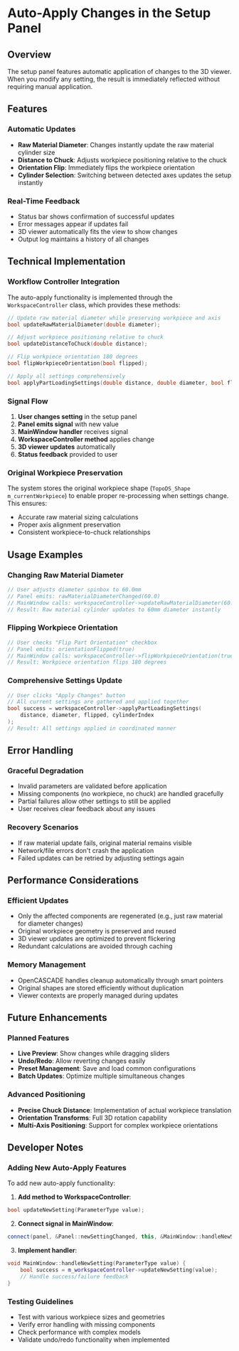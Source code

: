 # Auto-Apply Changes in the Setup Panel

## Overview

The setup panel features automatic application of changes to the 3D viewer. When you modify any setting, the result is immediately reflected without requiring manual application.

## Features

### Automatic Updates

- **Raw Material Diameter**: Changes instantly update the raw material cylinder size
- **Distance to Chuck**: Adjusts workpiece positioning relative to the chuck
- **Orientation Flip**: Immediately flips the workpiece orientation
- **Cylinder Selection**: Switching between detected axes updates the setup instantly

### Real-Time Feedback

- Status bar shows confirmation of successful updates
- Error messages appear if updates fail
- 3D viewer automatically fits the view to show changes
- Output log maintains a history of all changes

## Technical Implementation

### Workflow Controller Integration

The auto-apply functionality is implemented through the `WorkspaceController` class, which provides these methods:

```cpp
// Update raw material diameter while preserving workpiece and axis
bool updateRawMaterialDiameter(double diameter);

// Adjust workpiece positioning relative to chuck
bool updateDistanceToChuck(double distance);

// Flip workpiece orientation 180 degrees
bool flipWorkpieceOrientation(bool flipped);

// Apply all settings comprehensively
bool applyPartLoadingSettings(double distance, double diameter, bool flipped, int cylinderIndex);
```

### Signal Flow

1. **User changes setting** in the setup panel
2. **Panel emits signal** with new value
3. **MainWindow handler** receives signal
4. **WorkspaceController method** applies change
5. **3D viewer updates** automatically
6. **Status feedback** provided to user

### Original Workpiece Preservation

The system stores the original workpiece shape (`TopoDS_Shape m_currentWorkpiece`) to enable proper re-processing when settings change. This ensures:

- Accurate raw material sizing calculations
- Proper axis alignment preservation
- Consistent workpiece-to-chuck relationships

## Usage Examples

### Changing Raw Material Diameter

```cpp
// User adjusts diameter spinbox to 60.0mm
// Panel emits: rawMaterialDiameterChanged(60.0)
// MainWindow calls: workspaceController->updateRawMaterialDiameter(60.0)
// Result: Raw material cylinder updates to 60mm diameter instantly
```

### Flipping Workpiece Orientation

```cpp
// User checks "Flip Part Orientation" checkbox
// Panel emits: orientationFlipped(true)
// MainWindow calls: workspaceController->flipWorkpieceOrientation(true)
// Result: Workpiece orientation flips 180 degrees
```

### Comprehensive Settings Update

```cpp
// User clicks "Apply Changes" button
// All current settings are gathered and applied together
bool success = workspaceController->applyPartLoadingSettings(
    distance, diameter, flipped, cylinderIndex
);
// Result: All settings applied in coordinated manner
```

## Error Handling

### Graceful Degradation

- Invalid parameters are validated before application
- Missing components (no workpiece, no chuck) are handled gracefully
- Partial failures allow other settings to still be applied
- User receives clear feedback about any issues

### Recovery Scenarios

- If raw material update fails, original material remains visible
- Network/file errors don't crash the application
- Failed updates can be retried by adjusting settings again

## Performance Considerations

### Efficient Updates

- Only the affected components are regenerated (e.g., just raw material for diameter changes)
- Original workpiece geometry is preserved and reused
- 3D viewer updates are optimized to prevent flickering
- Redundant calculations are avoided through caching

### Memory Management

- OpenCASCADE handles cleanup automatically through smart pointers
- Original shapes are stored efficiently without duplication
- Viewer contexts are properly managed during updates

## Future Enhancements

### Planned Features

- **Live Preview**: Show changes while dragging sliders
- **Undo/Redo**: Allow reverting changes easily
- **Preset Management**: Save and load common configurations
- **Batch Updates**: Optimize multiple simultaneous changes

### Advanced Positioning

- **Precise Chuck Distance**: Implementation of actual workpiece translation
- **Orientation Transforms**: Full 3D rotation capability
- **Multi-Axis Positioning**: Support for complex workpiece orientations

## Developer Notes

### Adding New Auto-Apply Features

To add new auto-apply functionality:

1. **Add method to WorkspaceController**:
```cpp
bool updateNewSetting(ParameterType value);
```

2. **Connect signal in MainWindow**:
```cpp
connect(panel, &Panel::newSettingChanged, this, &MainWindow::handleNewSetting);
```

3. **Implement handler**:
```cpp
void MainWindow::handleNewSetting(ParameterType value) {
    bool success = m_workspaceController->updateNewSetting(value);
    // Handle success/failure feedback
}
```

### Testing Guidelines

- Test with various workpiece sizes and geometries
- Verify error handling with missing components
- Check performance with complex models
- Validate undo/redo functionality when implemented 